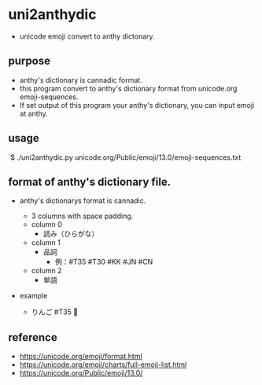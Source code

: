 # uni2anthydic

- unicode emoji convert to anthy dictonary.

## purpose

- anthy's dictionary is cannadic format.
- this program convert to anthy's dictionary format from unicode.org emoji-sequences.
- If set output of this program your anthy's dictionary, you can input emoji at anthy.


## usage

`$ ./uni2anthydic.py unicode.org/Public/emoji/13.0/emoji-sequences.txt


## format of anthy's dictionary file.

- anthy's dictionarys format is cannadic.

    - 3 columns with space padding.
    - column 0
        - 読み（ひらがな）
    - column 1
        - 品詞
            - 例：#T35 #T30 #KK #JN #CN
    - column 2
        - 単語

- example

    - りんご #T35 🍏

## reference

- https://unicode.org/emoji/format.html
- https://unicode.org/emoji/charts/full-emoji-list.html
- https://unicode.org/Public/emoji/13.0/
